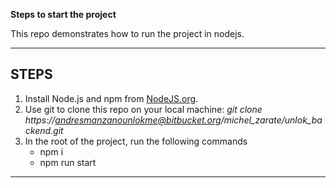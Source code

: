 **Steps to start the project**

This repo demonstrates how to run the project in nodejs.

---

## STEPS
1. Install Node.js and npm from [NodeJS.org](https://nodejs.org/en/).
2. Use git to clone this repo on your local machine:
*git clone https://andresmanzanounlokme@bitbucket.org/michel_zarate/unlok_backend.git* 
3. In the root of the project, run the following commands
    - npm i
    - npm run start

---
